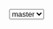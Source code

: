 <div class="c-version-select">
  <select data-version>
    <option value="master">master</option>
    <option value="0">0.8</option>
    <option value="legacy" data-url="https://legacy-docs.syncano.io">legacy</option>
  </select>
</div>

